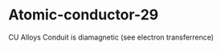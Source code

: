 Atomic-conductor-29
===================

CU Alloys Conduit is diamagnetic (see electron transferrence)
